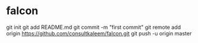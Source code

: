falcon
======
git init
git add README.md
git commit -m "first commit"
git remote add origin https://github.com/consultkaleem/falcon.git
git push -u origin master
